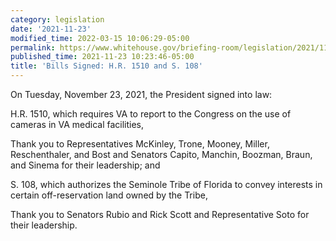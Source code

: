 ```yaml
---
category: legislation
date: '2021-11-23'
modified_time: 2022-03-15 10:06:29-05:00
permalink: https://www.whitehouse.gov/briefing-room/legislation/2021/11/23/bills-signed-h-r-1510-and-s-108/
published_time: 2021-11-23 10:23:46-05:00
title: 'Bills Signed: H.R. 1510 and S. 108'
---
```

 
On Tuesday, November 23, 2021, the President signed into law:

H.R. 1510, which requires VA to report to the Congress on the use of
cameras in VA medical facilities,

Thank you to Representatives McKinley, Trone, Mooney, Miller,
Reschenthaler, and Bost and Senators Capito, Manchin, Boozman, Braun,
and Sinema for their leadership; and

S. 108, which authorizes the Seminole Tribe of Florida to convey
interests in certain off-reservation land owned by the Tribe,

Thank you to Senators Rubio and Rick Scott and Representative Soto for
their leadership.
